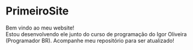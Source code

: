 # PrimeiroSite

Bem vindo ao meu website! <br />
Estou desenvolvendo ele junto do curso de programação do Igor Oliveira (Programador BR). Acompanhe meu repositório para ser atualizado!